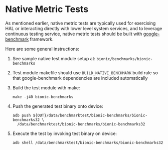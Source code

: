 # Native Metric Tests

As mentioned earlier, native metric tests are typically used for exercising HAL
or interacting directly with lower level system services, and to leverage
continuous testing service, native metric tests should be built with
[google-benchmark](https://github.com/google/benchmark) framework.

Here are some general instructions:

1. See sample native test module setup at: `bionic/benchmarks/bionic-benchmarks`
1. Test module makefile should use `BUILD_NATIVE_BENCHMARK` build rule so that
google-benchmark dependencies are included automatically
1. Build the test module with make:

   ```shell
   make -j40 bionic-benchmarks
   ```
1. Push the generated test binary onto device:

   ```shell
   adb push ${OUT}/data/benchmarktest/bionic-benchmarks/bionic-benchmarks32 \
     /data/benchmarktest/bionic-benchmarks/bionic-benchmarks32
   ```
1. Execute the test by invoking test binary on device:

   ```shell
   adb shell /data/benchmarktest/bionic-benchmarks/bionic-benchmarks32
   ```
